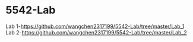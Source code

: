 # 5542-Lab
Lab 1-https://github.com/wangchen2317199/5542-Lab/tree/master/Lab_1
Lab 2-https://github.com/wangchen2317199/5542-Lab/tree/master/Lab_2
